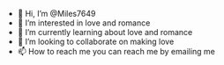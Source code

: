 - 👋 Hi, I’m @Miles7649
- 👀 I’m interested in love and romance
- 🌱 I’m currently learning about love and romance
- 💞️ I’m looking to collaborate on making love
- 📫 How to reach me you can reach me by emailing me

<!---
Miles7649/Miles7649 is a ✨ special ✨ repository because its `README.md` (this file) appears on your GitHub profile.
You can click the Preview link to take a look at your changes,
--->
